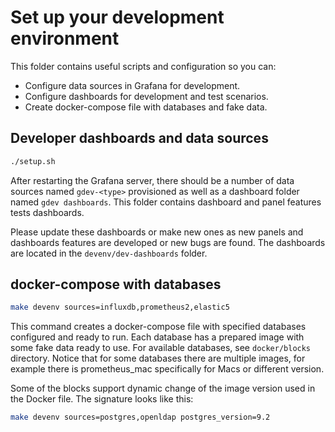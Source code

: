 # Set up your development environment

This folder contains useful scripts and configuration so you can:

* Configure data sources in Grafana for development.
* Configure dashboards for development and test scenarios.
* Create docker-compose file with databases and fake data.


## Developer dashboards and data sources

```bash
./setup.sh
```

After restarting the Grafana server, there should be a number of data sources named `gdev-<type>` provisioned as well as
a dashboard folder named `gdev dashboards`. This folder contains dashboard and panel features tests dashboards. 

Please update these dashboards or make new ones as new panels and dashboards features are developed or new bugs are
found. The dashboards are located in the `devenv/dev-dashboards` folder. 

## docker-compose with databases

```bash
make devenv sources=influxdb,prometheus2,elastic5
```

This command creates a docker-compose file with specified databases configured and ready to run. Each database has
a prepared image with some fake data ready to use. For available databases, see `docker/blocks` directory. Notice that
for some databases there are multiple images, for example there is prometheus_mac specifically for Macs or different
version.

Some of the blocks support dynamic change of the image version used in the Docker file. The signature looks like this: 

```bash
make devenv sources=postgres,openldap postgres_version=9.2
```
